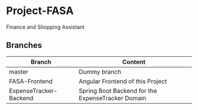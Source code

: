 # Project-FASA

Finance and Shopping Assistant

## Branches

| Branch                 | Content                                                                     |
| ---------------------- | --------------------------------------------------------------------------- |
| master                 | Dummy branch                                                                |
| FASA-Frontend          | Angular Frontend of this Project                                            |
| ExpenseTracker-Backend | Spring Boot Backend for the ExpenseTracker Domain                           |
